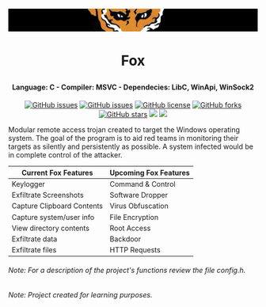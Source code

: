 ![alt text](https://github.com/francobel/RAT/blob/main/images/xof.png)

# <p align="center"> Fox </p>

#### <p align="center"> Language: C - Compiler: MSVC - Dependecies: LibC, WinApi, WinSock2 <p>
    
<div align="center">
  
[![GitHub issues](https://img.shields.io/github/contributors/francobel/RAT)](https://github.com/francobel/RAT/contributors)
[![GitHub issues](https://img.shields.io/github/issues/francobel/RAT)](https://github.com/francobel/RAT/issues)
[![GitHub license](https://img.shields.io/github/license/francobel/RAT)](https://github.com/francobel/RAT/blob/master/LICENSE)
[![GitHub forks](https://img.shields.io/github/forks/francobel/RAT)](https://github.com/francobel/RAT/network)
[![GitHub stars](https://img.shields.io/github/stars/francobel/RAT)](https://github.com/francobel/RAT/stargazers)
<img src="https://img.shields.io/github/watchers/francobel/RAT" />
<img src="https://img.shields.io/github/languages/top/francobel/RAT">
  
</div>
    
Modular remote access trojan created to target the Windows operating system. The goal of the program is to aid red teams in monitoring their targets as silently and persistently as possible. A system infected would be in complete control of the attacker. 
  
Current Fox Features       | Upcoming  Fox Features |
-------------------------  | -------------------- |
Keylogger                  | Command & Control
Exfiltrate Screenshots     | Software Dropper
Capture Clipboard Contents | Virus Obfuscation
Capture system/user info   | File Encryption
View directory contents    | Root Access
Exfiltrate data            | Backdoor
Exfiltrate files           | HTTP Requests

###### Note: For a description of the project's functions review the file config.h.
###### Note: Project created for learning purposes.

